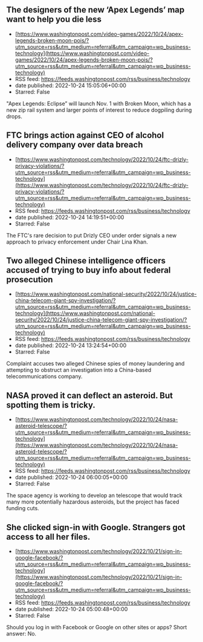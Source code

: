 ## The designers of the new ‘Apex Legends’ map want to help you die less
 - [https://www.washingtonpost.com/video-games/2022/10/24/apex-legends-broken-moon-pois/?utm_source=rss&utm_medium=referral&utm_campaign=wp_business-technology](https://www.washingtonpost.com/video-games/2022/10/24/apex-legends-broken-moon-pois/?utm_source=rss&utm_medium=referral&utm_campaign=wp_business-technology)
 - RSS feed: https://feeds.washingtonpost.com/rss/business/technology
 - date published: 2022-10-24 15:05:06+00:00
 - Starred: False

"Apex Legends: Eclipse” will launch Nov. 1 with Broken Moon, which has a new zip rail system and larger points of interest to reduce dogpiling during drops.

## FTC brings action against CEO of alcohol delivery company over data breach
 - [https://www.washingtonpost.com/technology/2022/10/24/ftc-drizly-privacy-violations/?utm_source=rss&utm_medium=referral&utm_campaign=wp_business-technology](https://www.washingtonpost.com/technology/2022/10/24/ftc-drizly-privacy-violations/?utm_source=rss&utm_medium=referral&utm_campaign=wp_business-technology)
 - RSS feed: https://feeds.washingtonpost.com/rss/business/technology
 - date published: 2022-10-24 14:19:51+00:00
 - Starred: False

The FTC's rare decision to put Drizly CEO under order signals a new approach to privacy enforcement under Chair Lina Khan.

## Two alleged Chinese intelligence officers accused of trying to buy info about federal prosecution
 - [https://www.washingtonpost.com/national-security/2022/10/24/justice-china-telecom-giant-spy-investigation/?utm_source=rss&utm_medium=referral&utm_campaign=wp_business-technology](https://www.washingtonpost.com/national-security/2022/10/24/justice-china-telecom-giant-spy-investigation/?utm_source=rss&utm_medium=referral&utm_campaign=wp_business-technology)
 - RSS feed: https://feeds.washingtonpost.com/rss/business/technology
 - date published: 2022-10-24 13:24:54+00:00
 - Starred: False

Complaint accuses two alleged Chinese spies of money laundering and attempting to obstruct an investigation into a China-based telecommunications company.

## NASA proved it can deflect an asteroid. But spotting them is tricky.
 - [https://www.washingtonpost.com/technology/2022/10/24/nasa-asteroid-telescope/?utm_source=rss&utm_medium=referral&utm_campaign=wp_business-technology](https://www.washingtonpost.com/technology/2022/10/24/nasa-asteroid-telescope/?utm_source=rss&utm_medium=referral&utm_campaign=wp_business-technology)
 - RSS feed: https://feeds.washingtonpost.com/rss/business/technology
 - date published: 2022-10-24 06:00:05+00:00
 - Starred: False

The space agency is working to develop an telescope that would track many more potentially hazardous asteroids, but the project has faced funding cuts.

## She clicked sign-in with Google. Strangers got access to all her files.
 - [https://www.washingtonpost.com/technology/2022/10/21/sign-in-google-facebook/?utm_source=rss&utm_medium=referral&utm_campaign=wp_business-technology](https://www.washingtonpost.com/technology/2022/10/21/sign-in-google-facebook/?utm_source=rss&utm_medium=referral&utm_campaign=wp_business-technology)
 - RSS feed: https://feeds.washingtonpost.com/rss/business/technology
 - date published: 2022-10-24 05:00:48+00:00
 - Starred: False

Should you log in with Facebook or Google on other sites or apps? Short answer: No.
